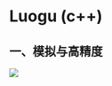 # Luogu (c++)



## 一、模拟与高精度

![](README/.assets/%E6%A8%A1%E6%8B%9F%E4%B8%8E%E9%AB%98%E7%B2%BE%E5%BA%A6-1584850905760.png)